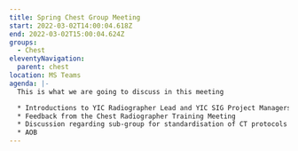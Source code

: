 ```yaml
---
title: Spring Chest Group Meeting
start: 2022-03-02T14:00:04.618Z
end: 2022-03-02T15:00:04.624Z
groups:
  - Chest
eleventyNavigation:
  parent: chest
location: MS Teams
agenda: |-
  This is what we are going to discuss in this meeting

  * Introductions to YIC Radiographer Lead and YIC SIG Project Managers
  * Feedback from the Chest Radiographer Training Meeting
  * Discussion regarding sub-group for standardisation of CT protocols
  * AOB
---
```

